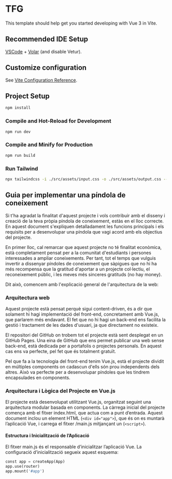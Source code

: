 # TFG

This template should help get you started developing with Vue 3 in Vite.

## Recommended IDE Setup

[VSCode](https://code.visualstudio.com/) + [Volar](https://marketplace.visualstudio.com/items?itemName=Vue.volar) (and disable Vetur).

## Customize configuration

See [Vite Configuration Reference](https://vitejs.dev/config/).

## Project Setup

```sh
npm install
```

### Compile and Hot-Reload for Development

```sh
npm run dev
```

### Compile and Minify for Production

```sh
npm run build
```

### Run Tailwind

```sh
npx tailwindcss -i ./src/assets/input.css -o ./src/assets/output.css --watch
```


## Guia per implementar una píndola de coneixement
Si t'ha agradat la finalitat d'aquest projecte i vols contribuir amb el disseny i creació de la teva pròpia píndola de coneixement, estàs en el lloc correcte. En aquest document s'expliquen detalladament les funcions principals i els requisits per a desenvolupar una píndola que vagi acord amb els objectius del projecte.

En primer lloc, cal remarcar que aquest projecte no té finalitat econòmica, està completament pensat per a la comunitat d'estudiants i persones interessades a ampliar coneixements. Per tant, tot el temps que vulguis invertir a dissenyar píndoles de coneixement que sàpigues que no hi ha més recompensa que la gratitud d'aportar a un projecte col·lectiu, el reconeixement públic, i les meves més sinceres gratituds (no hay money).

Dit això, comencem amb l'explicació general de l'arquitectura de la web:

### Arquitectura web
Aquest projecte està pensat perquè sigui content-driven, és a dir que solament hi hagi implementació del front-end, concretament amb Vue.js, que parlarem més endavant. El fet que no hi hagi un back-end ens facilita la gestió i tractament de les dades d'usuari, ja que directament no existeix.

El repositori del GitHub on trobem tot el projecte està sent desplegat en un GitHub Pages. Una eina de GitHub que ens permet publicar una web sense back-end, està dedicada per a portafolis o projectes personals. En aquest cas ens va perfecte, pel fet que és totalment gratuït.

Pel que fa a la tecnologia del front-end tenim Vue.js, està el projecte dividit en múltiples components on cadascun d'ells són prou independents dels altres. Això va perfecte per a desenvolupar píndoles que les tindrem encapsulades en components.

### Arquitectura i Lògica del Projecte en Vue.js
El projecte està desenvolupat utilitzant Vue.js, organitzat seguint una arquitectura modular basada en components. La càrrega inicial del projecte comença amb el fitxer index.html, que actua com a punt d’entrada. Aquest document inclou un element HTML (`<div id="app">`), que és on es muntarà l’aplicació Vue, i carrega el fitxer /main.js mitjançant un (`<script>`).

#### Estructura i Inicialització de l’Aplicació
El fitxer main.js és el responsable d’inicialitzar l’aplicació Vue. La configuració d’inicialització segueix aquest esquema:
```python
const app = createApp(App)
app.use(router)
app.mount('#app')
```